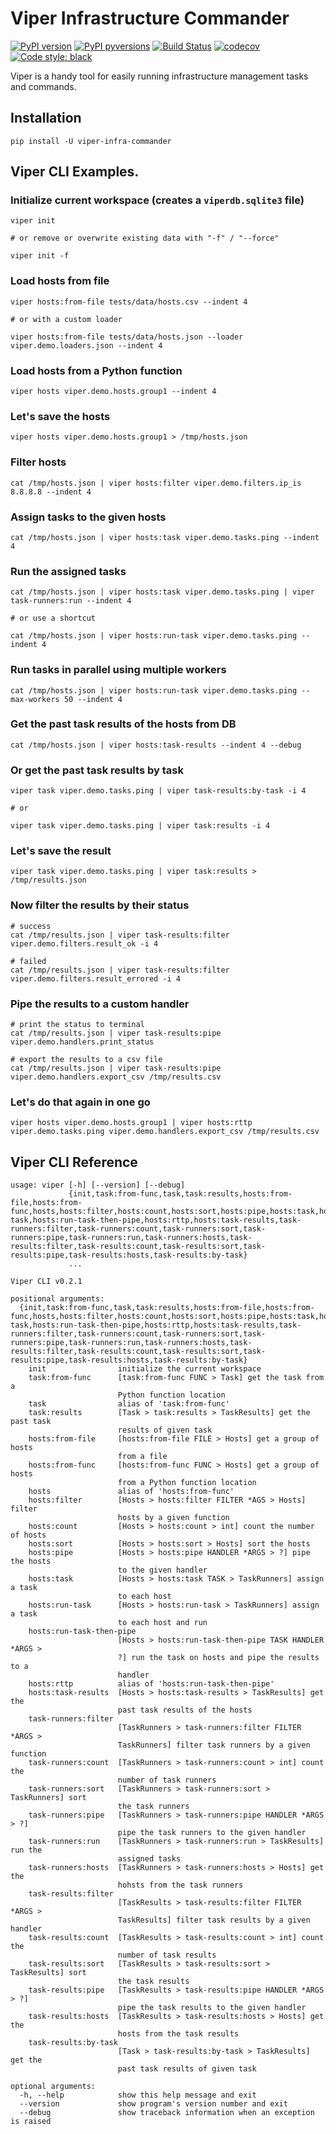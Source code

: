 # Viper Infrastructure Commander

[![PyPI version](https://img.shields.io/pypi/v/viper-infra-commander.svg)](https://pypi.org/project/viper-infra-commander)
[![PyPI pyversions](https://img.shields.io/pypi/pyversions/viper-infra-commander.svg)](https://pypi.org/project/viper-infra-commander)
[![Build Status](https://travis-ci.com/sayanarijit/viper.svg?branch=master)](https://travis-ci.com/sayanarijit/viper)
[![codecov](https://codecov.io/gh/sayanarijit/viper/branch/master/graph/badge.svg)](https://codecov.io/gh/sayanarijit/viper)
[![Code style: black](https://img.shields.io/badge/code%20style-black-000000.svg)](https://github.com/python/black)

Viper is a handy tool for easily running infrastructure management tasks and commands.


## Installation

```
pip install -U viper-infra-commander
```


## Viper CLI Examples.

### Initialize current workspace (creates a `viperdb.sqlite3` file)

    viper init

    # or remove or overwrite existing data with "-f" / "--force"

    viper init -f


### Load hosts from file

    viper hosts:from-file tests/data/hosts.csv --indent 4

    # or with a custom loader

    viper hosts:from-file tests/data/hosts.json --loader viper.demo.loaders.json --indent 4


### Load hosts from a Python function

    viper hosts viper.demo.hosts.group1 --indent 4


### Let's save the hosts

    viper hosts viper.demo.hosts.group1 > /tmp/hosts.json


### Filter hosts

    cat /tmp/hosts.json | viper hosts:filter viper.demo.filters.ip_is 8.8.8.8 --indent 4


### Assign tasks to the given hosts

    cat /tmp/hosts.json | viper hosts:task viper.demo.tasks.ping --indent 4


### Run the assigned tasks

    cat /tmp/hosts.json | viper hosts:task viper.demo.tasks.ping | viper task-runners:run --indent 4

    # or use a shortcut

    cat /tmp/hosts.json | viper hosts:run-task viper.demo.tasks.ping --indent 4


### Run tasks in parallel using multiple workers

    cat /tmp/hosts.json | viper hosts:run-task viper.demo.tasks.ping --max-workers 50 --indent 4


### Get the past task results of the hosts from DB

    cat /tmp/hosts.json | viper hosts:task-results --indent 4 --debug


### Or get the past task results by task

    viper task viper.demo.tasks.ping | viper task-results:by-task -i 4

    # or

    viper task viper.demo.tasks.ping | viper task:results -i 4


### Let's save the result

    viper task viper.demo.tasks.ping | viper task:results > /tmp/results.json


### Now filter the results by their status

    # success
    cat /tmp/results.json | viper task-results:filter viper.demo.filters.result_ok -i 4

    # failed
    cat /tmp/results.json | viper task-results:filter viper.demo.filters.result_errored -i 4


### Pipe the results to a custom handler

    # print the status to terminal
    cat /tmp/results.json | viper task-results:pipe viper.demo.handlers.print_status

    # export the results to a csv file
    cat /tmp/results.json | viper task-results:pipe viper.demo.handlers.export_csv /tmp/results.csv


### Let's do that again in one go
    viper hosts viper.demo.hosts.group1 | viper hosts:rttp viper.demo.tasks.ping viper.demo.handlers.export_csv /tmp/results.csv



## Viper CLI Reference

```
usage: viper [-h] [--version] [--debug]
             {init,task:from-func,task,task:results,hosts:from-file,hosts:from-func,hosts,hosts:filter,hosts:count,hosts:sort,hosts:pipe,hosts:task,hosts:run-task,hosts:run-task-then-pipe,hosts:rttp,hosts:task-results,task-runners:filter,task-runners:count,task-runners:sort,task-runners:pipe,task-runners:run,task-runners:hosts,task-results:filter,task-results:count,task-results:sort,task-results:pipe,task-results:hosts,task-results:by-task}
             ...

Viper CLI v0.2.1

positional arguments:
  {init,task:from-func,task,task:results,hosts:from-file,hosts:from-func,hosts,hosts:filter,hosts:count,hosts:sort,hosts:pipe,hosts:task,hosts:run-task,hosts:run-task-then-pipe,hosts:rttp,hosts:task-results,task-runners:filter,task-runners:count,task-runners:sort,task-runners:pipe,task-runners:run,task-runners:hosts,task-results:filter,task-results:count,task-results:sort,task-results:pipe,task-results:hosts,task-results:by-task}
    init                initialize the current workspace
    task:from-func      [task:from-func FUNC > Task] get the task from a
                        Python function location
    task                alias of 'task:from-func'
    task:results        [Task > task:results > TaskResults] get the past task
                        results of given task
    hosts:from-file     [hosts:from-file FILE > Hosts] get a group of hosts
                        from a file
    hosts:from-func     [hosts:from-func FUNC > Hosts] get a group of hosts
                        from a Python function location
    hosts               alias of 'hosts:from-func'
    hosts:filter        [Hosts > hosts:filter FILTER *AGS > Hosts] filter
                        hosts by a given function
    hosts:count         [Hosts > hosts:count > int] count the number of hosts
    hosts:sort          [Hosts > hosts:sort > Hosts] sort the hosts
    hosts:pipe          [Hosts > hosts:pipe HANDLER *ARGS > ?] pipe the hosts
                        to the given handler
    hosts:task          [Hosts > hosts:task TASK > TaskRunners] assign a task
                        to each host
    hosts:run-task      [Hosts > hosts:run-task > TaskRunners] assign a task
                        to each host and run
    hosts:run-task-then-pipe
                        [Hosts > hosts:run-task-then-pipe TASK HANDLER *ARGS >
                        ?] run the task on hosts and pipe the results to a
                        handler
    hosts:rttp          alias of 'hosts:run-task-then-pipe'
    hosts:task-results  [Hosts > hosts:task-results > TaskResults] get the
                        past task results of the hosts
    task-runners:filter
                        [TaskRunners > task-runners:filter FILTER *ARGS >
                        TaskRunners] filter task runners by a given function
    task-runners:count  [TaskRunners > task-runners:count > int] count the
                        number of task runners
    task-runners:sort   [TaskRunners > task-runners:sort > TaskRunners] sort
                        the task runners
    task-runners:pipe   [TaskRunners > task-runners:pipe HANDLER *ARGS > ?]
                        pipe the task runners to the given handler
    task-runners:run    [TaskRunners > task-runners:run > TaskResults] run the
                        assigned tasks
    task-runners:hosts  [TaskRunners > task-runners:hosts > Hosts] get the
                        hohsts from the task runners
    task-results:filter
                        [TaskResults > task-results:filter FILTER *ARGS >
                        TaskResults] filter task results by a given handler
    task-results:count  [TaskResults > task-results:count > int] count the
                        number of task results
    task-results:sort   [TaskResults > task-results:sort > TaskResults] sort
                        the task results
    task-results:pipe   [TaskResults > task-results:pipe HANDLER *ARGS > ?]
                        pipe the task results to the given handler
    task-results:hosts  [TaskResults > task-results:hosts > Hosts] get the
                        hosts from the task results
    task-results:by-task
                        [Task > task-results:by-task > TaskResults] get the
                        past task results of given task

optional arguments:
  -h, --help            show this help message and exit
  --version             show program's version number and exit
  --debug               show traceback information when an exception is raised
```

